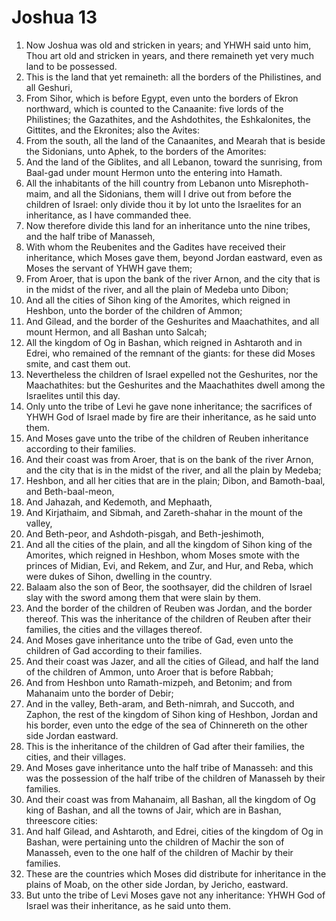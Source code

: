 ﻿# Joshua 13
1. Now Joshua was old and stricken in years; and YHWH said unto him, Thou art old and stricken in years, and there remaineth yet very much land to be possessed. 
2. This is the land that yet remaineth: all the borders of the Philistines, and all Geshuri, 
3. From Sihor, which is before Egypt, even unto the borders of Ekron northward, which is counted to the Canaanite: five lords of the Philistines; the Gazathites, and the Ashdothites, the Eshkalonites, the Gittites, and the Ekronites; also the Avites: 
4. From the south, all the land of the Canaanites, and Mearah that is beside the Sidonians, unto Aphek, to the borders of the Amorites: 
5. And the land of the Giblites, and all Lebanon, toward the sunrising, from Baal-gad under mount Hermon unto the entering into Hamath. 
6. All the inhabitants of the hill country from Lebanon unto Misrephoth-maim, and all the Sidonians, them will I drive out from before the children of Israel: only divide thou it by lot unto the Israelites for an inheritance, as I have commanded thee. 
7. Now therefore divide this land for an inheritance unto the nine tribes, and the half tribe of Manasseh, 
8. With whom the Reubenites and the Gadites have received their inheritance, which Moses gave them, beyond Jordan eastward, even as Moses the servant of YHWH gave them; 
9. From Aroer, that is upon the bank of the river Arnon, and the city that is in the midst of the river, and all the plain of Medeba unto Dibon; 
10. And all the cities of Sihon king of the Amorites, which reigned in Heshbon, unto the border of the children of Ammon; 
11. And Gilead, and the border of the Geshurites and Maachathites, and all mount Hermon, and all Bashan unto Salcah; 
12. All the kingdom of Og in Bashan, which reigned in Ashtaroth and in Edrei, who remained of the remnant of the giants: for these did Moses smite, and cast them out. 
13. Nevertheless the children of Israel expelled not the Geshurites, nor the Maachathites: but the Geshurites and the Maachathites dwell among the Israelites until this day. 
14. Only unto the tribe of Levi he gave none inheritance; the sacrifices of YHWH God of Israel made by fire are their inheritance, as he said unto them. 
15.  And Moses gave unto the tribe of the children of Reuben inheritance according to their families. 
16. And their coast was from Aroer, that is on the bank of the river Arnon, and the city that is in the midst of the river, and all the plain by Medeba; 
17. Heshbon, and all her cities that are in the plain; Dibon, and Bamoth-baal, and Beth-baal-meon, 
18. And Jahazah, and Kedemoth, and Mephaath, 
19. And Kirjathaim, and Sibmah, and Zareth-shahar in the mount of the valley, 
20. And Beth-peor, and Ashdoth-pisgah, and Beth-jeshimoth, 
21. And all the cities of the plain, and all the kingdom of Sihon king of the Amorites, which reigned in Heshbon, whom Moses smote with the princes of Midian, Evi, and Rekem, and Zur, and Hur, and Reba, which were dukes of Sihon, dwelling in the country. 
22.  Balaam also the son of Beor, the soothsayer, did the children of Israel slay with the sword among them that were slain by them. 
23. And the border of the children of Reuben was Jordan, and the border thereof. This was the inheritance of the children of Reuben after their families, the cities and the villages thereof. 
24. And Moses gave inheritance unto the tribe of Gad, even unto the children of Gad according to their families. 
25. And their coast was Jazer, and all the cities of Gilead, and half the land of the children of Ammon, unto Aroer that is before Rabbah; 
26. And from Heshbon unto Ramath-mizpeh, and Betonim; and from Mahanaim unto the border of Debir; 
27. And in the valley, Beth-aram, and Beth-nimrah, and Succoth, and Zaphon, the rest of the kingdom of Sihon king of Heshbon, Jordan and his border, even unto the edge of the sea of Chinnereth on the other side Jordan eastward. 
28. This is the inheritance of the children of Gad after their families, the cities, and their villages. 
29.  And Moses gave inheritance unto the half tribe of Manasseh: and this was the possession of the half tribe of the children of Manasseh by their families. 
30. And their coast was from Mahanaim, all Bashan, all the kingdom of Og king of Bashan, and all the towns of Jair, which are in Bashan, threescore cities: 
31. And half Gilead, and Ashtaroth, and Edrei, cities of the kingdom of Og in Bashan, were pertaining unto the children of Machir the son of Manasseh, even to the one half of the children of Machir by their families. 
32. These are the countries which Moses did distribute for inheritance in the plains of Moab, on the other side Jordan, by Jericho, eastward. 
33. But unto the tribe of Levi Moses gave not any inheritance: YHWH God of Israel was their inheritance, as he said unto them. 

